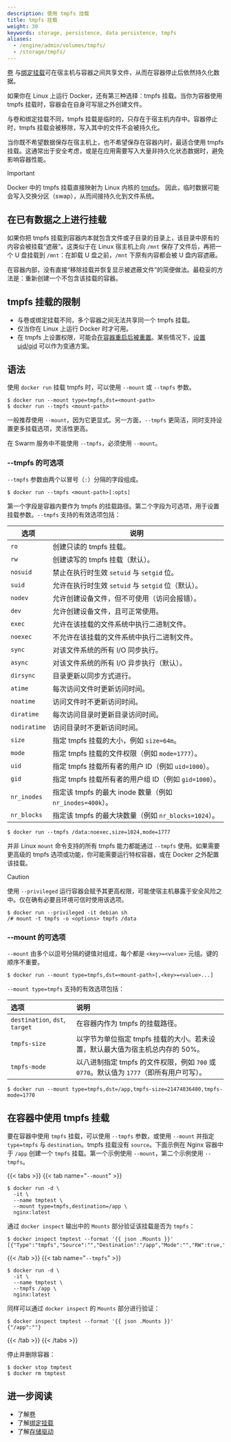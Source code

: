 ```yaml
---
description: 使用 tmpfs 挂载
title: tmpfs 挂载
weight: 30
keywords: storage, persistence, data persistence, tmpfs
aliases:
  - /engine/admin/volumes/tmpfs/
  - /storage/tmpfs/
---
```


[卷](volumes.md) 与[绑定挂载](bind-mounts.md)可在宿主机与容器之间共享文件，从而在容器停止后依然持久化数据。

如果你在 Linux 上运行 Docker，还有第三种选择：tmpfs 挂载。当你为容器使用 tmpfs 挂载时，容器会在自身可写层之外创建文件。

与卷和绑定挂载不同，tmpfs 挂载是临时的，只存在于宿主机内存中。容器停止时，tmpfs 挂载会被移除，写入其中的文件不会被持久化。

当你既不希望数据保存在宿主机上，也不希望保存在容器内时，最适合使用 tmpfs 挂载。这通常出于安全考虑，或是在应用需要写入大量非持久化状态数据时，避免影响容器性能。

> [!IMPORTANT]
> Docker 中的 tmpfs 挂载直接映射为 Linux 内核的 [tmpfs](https://en.wikipedia.org/wiki/Tmpfs)。
> 因此，临时数据可能会写入交换分区（swap），从而间接持久化到文件系统。

## 在已有数据之上进行挂载

如果你把 tmpfs 挂载到容器内本就包含文件或子目录的目录上，该目录中原有的内容会被挂载“遮蔽”。这类似于在 Linux 宿主机上向 `/mnt` 保存了文件后，再把一个 U 盘挂载到 `/mnt`：在卸载 U 盘之前，`/mnt` 下原有内容都会被 U 盘内容遮蔽。

在容器内部，没有直接“移除挂载并恢复显示被遮蔽文件”的简便做法。最稳妥的方法是：重新创建一个不包含该挂载的容器。

## tmpfs 挂载的限制

- 与卷或绑定挂载不同，多个容器之间无法共享同一个 tmpfs 挂载。
- 仅当你在 Linux 上运行 Docker 时才可用。
- 在 tmpfs 上设置权限，可能会[在容器重启后被重置](https://github.com/docker/for-linux/issues/138)。某些情况下，[设置 uid/gid](https://github.com/docker/compose/issues/3425#issuecomment-423091370) 可以作为变通方案。

## 语法

使用 `docker run` 挂载 tmpfs 时，可以使用 `--mount` 或 `--tmpfs` 参数。

```console
$ docker run --mount type=tmpfs,dst=<mount-path>
$ docker run --tmpfs <mount-path>
```

一般推荐使用 `--mount`，因为它更显式。另一方面，`--tmpfs` 更简洁，同时支持设置更多挂载选项，灵活性更高。

在 Swarm 服务中不能使用 `--tmpfs`，必须使用 `--mount`。

### --tmpfs 的可选项

`--tmpfs` 参数由两个以冒号（`:`）分隔的字段组成。

```console
$ docker run --tmpfs <mount-path>[:opts]
```

第一个字段是容器内要作为 tmpfs 的挂载路径。第二个字段为可选项，用于设置挂载参数。`--tmpfs` 支持的有效选项包括：

| 选项         | 说明                                                      |
| ------------ | --------------------------------------------------------- |
| `ro`         | 创建只读的 tmpfs 挂载。                                   |
| `rw`         | 创建读写的 tmpfs 挂载（默认）。                           |
| `nosuid`     | 禁止在执行时生效 `setuid` 与 `setgid` 位。                |
| `suid`       | 允许在执行时生效 `setuid` 与 `setgid` 位（默认）。        |
| `nodev`      | 允许创建设备文件，但不可使用（访问会报错）。              |
| `dev`        | 允许创建设备文件，且可正常使用。                          |
| `exec`       | 允许在该挂载的文件系统中执行二进制文件。                  |
| `noexec`     | 不允许在该挂载的文件系统中执行二进制文件。                |
| `sync`       | 对该文件系统的所有 I/O 同步执行。                         |
| `async`      | 对该文件系统的所有 I/O 异步执行（默认）。                 |
| `dirsync`    | 目录更新以同步方式进行。                                  |
| `atime`      | 每次访问文件时更新访问时间。                              |
| `noatime`    | 访问文件时不更新访问时间。                                |
| `diratime`   | 每次访问目录时更新目录访问时间。                          |
| `nodiratime` | 访问目录时不更新访问时间。                                |
| `size`       | 指定 tmpfs 挂载的大小，例如 `size=64m`。                  |
| `mode`       | 指定 tmpfs 挂载的文件权限（例如 `mode=1777`）。           |
| `uid`        | 指定 tmpfs 挂载所有者的用户 ID（例如 `uid=1000`）。       |
| `gid`        | 指定 tmpfs 挂载所有者的用户组 ID（例如 `gid=1000`）。     |
| `nr_inodes`  | 指定该 tmpfs 的最大 inode 数量（例如 `nr_inodes=400k`）。 |
| `nr_blocks`  | 指定该 tmpfs 的最大块数量（例如 `nr_blocks=1024`）。      |

```console {title="Example"}
$ docker run --tmpfs /data:noexec,size=1024,mode=1777
```

并非 Linux `mount` 命令支持的所有 tmpfs 能力都能通过 `--tmpfs` 使用。如果需要更高级的 tmpfs 选项或功能，你可能需要运行特权容器，或在 Docker 之外配置该挂载。

> [!CAUTION]
> 使用 `--privileged` 运行容器会赋予其更高权限，可能使宿主机暴露于安全风险之中。仅在确有必要且环境可信时使用该选项。

```console
$ docker run --privileged -it debian sh
/# mount -t tmpfs -o <options> tmpfs /data
```

### --mount 的可选项

`--mount` 由多个以逗号分隔的键值对组成，每个都是 `<key>=<value>` 元组。键的顺序不重要。

```console
$ docker run --mount type=tmpfs,dst=<mount-path>[,<key>=<value>...]
```

`--mount type=tmpfs` 支持的有效选项包括：

| 选项                           | 说明                                                                                     |
| :----------------------------- | :--------------------------------------------------------------------------------------- |
| `destination`, `dst`, `target` | 在容器内作为 tmpfs 的挂载路径。                                                          |
| `tmpfs-size`                   | 以字节为单位指定 tmpfs 挂载的大小。若未设置，默认最大值为宿主机总内存的 50%。            |
| `tmpfs-mode`                   | 以八进制指定 tmpfs 的文件权限，例如 `700` 或 `0770`。默认值为 `1777`（即所有用户可写）。 |

```console {title="Example"}
$ docker run --mount type=tmpfs,dst=/app,tmpfs-size=21474836480,tmpfs-mode=1770
```

## 在容器中使用 tmpfs 挂载

要在容器中使用 `tmpfs` 挂载，可以使用 `--tmpfs` 参数，或使用 `--mount` 并指定 `type=tmpfs` 与 `destination`。tmpfs 挂载没有 `source`。下面示例在 Nginx 容器中于 `/app` 创建一个 `tmpfs` 挂载。第一个示例使用 `--mount`，第二个示例使用 `--tmpfs`。

{{< tabs >}}
{{< tab name="`--mount`" >}}

```console
$ docker run -d \
  -it \
  --name tmptest \
  --mount type=tmpfs,destination=/app \
  nginx:latest
```

通过 `docker inspect` 输出中的 `Mounts` 部分验证该挂载是否为 `tmpfs`：

```console
$ docker inspect tmptest --format '{{ json .Mounts }}'
[{"Type":"tmpfs","Source":"","Destination":"/app","Mode":"","RW":true,"Propagation":""}]
```

{{< /tab >}}
{{< tab name="`--tmpfs`" >}}

```console
$ docker run -d \
  -it \
  --name tmptest \
  --tmpfs /app \
  nginx:latest
```

同样可以通过 `docker inspect` 的 `Mounts` 部分进行验证：

```console
$ docker inspect tmptest --format '{{ json .Mounts }}'
{"/app":""}
```

{{< /tab >}}
{{< /tabs >}}

停止并删除容器：

```console
$ docker stop tmptest
$ docker rm tmptest
```

## 进一步阅读

- 了解[卷](volumes.md)
- 了解[绑定挂载](bind-mounts.md)
- 了解[存储驱动](/engine/storage/drivers/)
